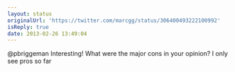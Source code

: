 ```yaml
---
layout: status
originalUrl: 'https://twitter.com/marcgg/status/306400493222100992'
isReply: true
date: 2013-02-26 13:49:04
---
```


@pbriggeman Interesting! What were the major cons in your opinion? I only see pros so far
